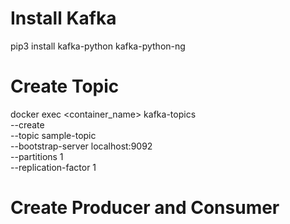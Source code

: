 # Install Kafka
pip3 install kafka-python kafka-python-ng

# Create Topic
docker exec <container_name> kafka-topics \
  --create \
  --topic sample-topic \
  --bootstrap-server localhost:9092 \
  --partitions 1 \
  --replication-factor 1

# Create Producer and Consumer